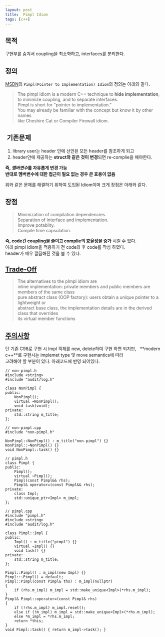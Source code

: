 ```yaml
---
layout: post
title:  Pimpl Idiom
tags: [c++] 
---
```


## 목적  
구현부를 숨겨서 coupling을 최소화하고, interfaces를 분리한다.  


## 정의  
[MSDN]의 `Pimpl(Pointer to Implementation) Idiom`의 정의는 아래와 같다. 

 > The pimpl idiom is a modern C++ technique to **hide implementation**,  
 > to minimize coupling, and to separate interfaces.  
 > Pimpl is short for "pointer to implementation."  
 > You may already be familiar with the concept but know it by other names  
 > like Cheshire Cat or Compiler Firewall idiom.  
 

##  기존문제
1. library user는 header 안에 선언된 모든 header를 참조하게 되고  
2. header안에 제공하는 **struct와 같은 것이 변경**되면 re-complie을 해야한다.   


**즉, *멤버변수*를 자유롭게 변경 가능**  
**반대로 멤버변수에 대한 접근이 필요 없는 경우 큰 효용이 없음**

위와 같은 문제를 해결하기 위하여 도입된 Idiom이며 크게 장점은 아래와 같다.  

## 장점
 > Minimization of compilation dependencies.  
 > Separation of interface and implementation.  
 > Improve potablity.  
 > Compile time capsulation.  

**즉, code간 coupling을 줄이고 complie의 효율성을 증가** 시킬 수 있다.  
아래 pimpl idiom을 적용하기 전 code와 후 code를 작성 하였다.    
header가 매우 깔끔해진 것을 볼 수 있다.

## [Trade-Off][1]
> The alternatives to the pImpl idiom are  
> inline implementation: private members and public members are members of the same class  
> pure abstract class (OOP factory): users obtain a unique pointer to a lightweight or   
> abstract base class, the implementation details are in the derived class that overrides  
> its virtual member functions  


## [주의사항][2]
단 기존 C98로 구현 시 Impl 객체를 new, delete하여 구현 하면 되지만,  
**modern c++**로 구현시는 implemet type 및 move semantics에 따라  
고려해야 할 부분이 있다. 아래코드에 반영 되어있다.   

```
// non-pimpl.h
#include <string>
#include "audit/log.h"

class NonPimpl {
public:
	NonPimpl();
	virtual ~NonPimpl();
	void task(void);
private:
	std::string m_title;	
};

// non-pimpl.cpp
#include "non-pimpl.h"

NonPimpl::NonPimpl() : m_title("non-pimpl") {}
NonPimpl::~NonPimpl() {}
void NonPimpl::task() {}
``` 

```
// pimpl.h
class Pimpl {
public:
	Pimpl();
	virtual ~Pimpl();
	Pimpl(const Pimpl&& rhs);
	Pimpl& operator=(const Pimpl&& rhs);
private:
	class Impl;
	std::unique_ptr<Impl> m_impl;	
};

// pimpl.cpp
#include "pimpl.h"
#include <string>
#include "audit/log.h"

class Pimpl::Impl {
public:
	Impl() : m_title("pimpl") {}
	virtual ~Impl() {}
	void task() {}
private:
	std::string m_title;
};

Pimpl::Pimpl() : m_impl(new Impl) {}
Pimpl::~Pimpl() = default;
Pimpl::Pimpl(const Pimpl& ths) : m_impl(nullptr)
{
	if (rhs.m_impl) m_impl = std::make_unique<Impl>(*rhs.m_impl);
}
Pimpl& Pimpl::operator=(const Pimpl& rhs)
{
	if (!rhs.m_impl) m_impl.reset();
	else if (!m_impl) m_impl = std::make_unique<Impl>(*rhs.m_impl);
	else *m_impl = *rhs.m_impl;
	return *this;
}
void Pimpl::task() { return m_impl->task(); }
``` 

[MSDN]:https://msdn.microsoft.com/ko-kr/library/hh438477.aspx 
[1]:http://en.cppreference.com/w/cpp/language/pimpl
[2]:http://ozt88.tistory.com/32
